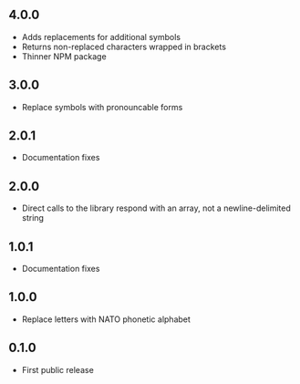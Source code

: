 ## 4.0.0

- Adds replacements for additional symbols
- Returns non-replaced characters wrapped in brackets
- Thinner NPM package

## 3.0.0

- Replace symbols with pronouncable forms

## 2.0.1

- Documentation fixes

## 2.0.0

- Direct calls to the library respond with an array, not a newline-delimited string

## 1.0.1

- Documentation fixes

## 1.0.0

- Replace letters with NATO phonetic alphabet

## 0.1.0

- First public release
